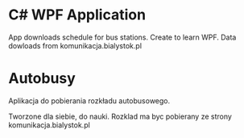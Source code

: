 # C# WPF Application
App downloads schedule for bus stations.
Create to learn WPF. Data dowloads from komunikacja.bialystok.pl

# Autobusy
Aplikacja do pobierania rozkładu autobusowego.

Tworzone dla siebie, do nauki. Rozklad ma byc pobierany ze strony komunikacja.bialystok.pl

